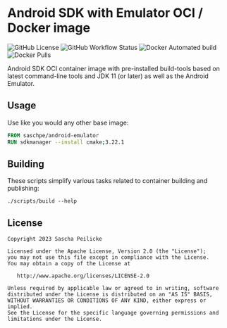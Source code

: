 # Android SDK with Emulator OCI / Docker image

![GitHub License](https://img.shields.io/github/license/saschpe/docker-android-sdk)
![GitHub Workflow Status](https://img.shields.io/github/workflow/status/saschpe/docker-android-sdk/CI)
![Docker Automated build](https://img.shields.io/docker/automated/saschpe/android-sdk)
![Docker Pulls](https://img.shields.io/docker/pulls/saschpe/android-sdk)

Android SDK OCI container image with pre-installed build-tools based on latest
command-line tools and JDK 11 (or later) as well as the Android Emulator.

## Usage

Use like you would any other base image:

```Dockerfile
FROM saschpe/android-emulator
RUN sdkmanager --install cmake;3.22.1
```

## Building

These scripts simplify various tasks related to container building and
publishing:

```shell
./scripts/build --help
```

## License

    Copyright 2023 Sascha Peilicke

    Licensed under the Apache License, Version 2.0 (the "License");
    you may not use this file except in compliance with the License.
    You may obtain a copy of the License at

       http://www.apache.org/licenses/LICENSE-2.0

    Unless required by applicable law or agreed to in writing, software
    distributed under the License is distributed on an "AS IS" BASIS,
    WITHOUT WARRANTIES OR CONDITIONS OF ANY KIND, either express or implied.
    See the License for the specific language governing permissions and
    limitations under the License.
